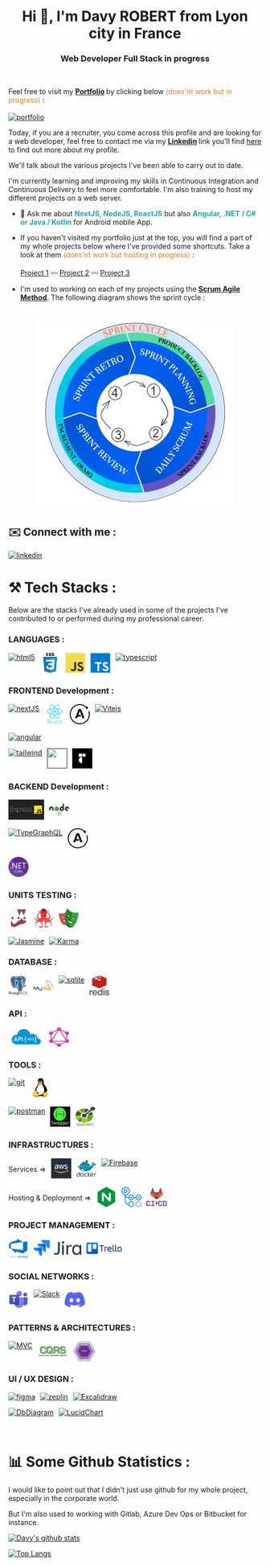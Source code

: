 <h1 style="text-align: center;">Hi 👋, I'm Davy ROBERT from Lyon city in France</h1>
<h3 style="text-align: center; font-weight: bold">Web Developer Full Stack in progress</h3>
<!-- <p style="text-align: center;"> <img src="https://komarev.com/ghpvc/?username=DavyR01&label=PROFILE%20VIEWS&color=blue&style=flat-square&base=1000&abbreviated=true" alt="view counter"/></p> -->
<!-- ![](https://komarev.com/ghpvc/?username=DavyR01&base=1000&abbreviated=true&label=PROFILE%20VIEWS&color=blue) -->
</br>

Feel free to visit my <strong><u>Portfolio</u> </strong> by clicking below <span style="color: #e67e22; ">(does'nt work but in progress)</span> :
</br></br>
[![portfolio](https://img.shields.io/badge/my_portfolio-000?style=for-the-badge&logo=ko-fi&logoColor=white)]()

<p> Today, if you are a recruiter, you come across this profile and are looking for a web developer, feel free to contact me via my <strong><u>Linkedin</u> </strong>link you'll find <a href="#contact">here</a> to find out more about my profile. 
<br/>

We'll talk about the various projects I've been able to carry out to date. </p>

<p>
I'm currently learning and improving my skills in Continuous Integration and Continuous Delivery to feel more comfortable.
I'm also training to host my different projects on a web server.
</p>

- 💬 Ask me about <span style="color: #22a6b3; ">**NextJS, NodeJS, ReactJS**</span> but also <span style="color: #22a6b3; ">**Angular, .NET / C# or Java / Kotlin** </span> for Android mobile App.

- If you haven't visited my portfolio just at the top, you will find a part of my whole projects below where I've provided some shortcuts. Take a look at them <span style="color: #e67e22; ">(does'nt work but hosting in progress)</span> : </br></br>
[Project 1]() 〰
[Project 2]() 〰
[Project 3]()

  <!-- - I am currently learning on : -->

- I'm used to working on each of my projects using the [**Scrum Agile Method**](https://asana.com/fr/resources/sprint-planning-meeting).
  The following diagram shows the sprint cycle :
  </br></br>
<div style="text-align: center;">
  <a href="https://asana.com/fr/resources/sprint-planning-meeting">
    <img src="./assets/scrcum.png" alt="Méthode Scrum">
  </a>
</div>
  <!-- [![Méthode Scrum](./assets/scrcum.png)](https://asana.com/fr/resources/sprint-planning-meeting) -->

<h2 id="contact">✉️ Connect with me :</h2>

<!-- ## Contact : -->
<!-- ## Socials : -->

[![linkedin](https://img.shields.io/badge/linkedin-0A66C2?style=for-the-badge&logo=linkedin&logoColor=white)](https://linkedin.com/in/davy-robert)

<!-- <a href="https://linkedin.com/in/davy-robert" target="blank"><img align="center" src="https://raw.githubusercontent.com/rahuldkjain/github-profile-readme-generator/master/src/images/icons/Social/linked-in-alt.svg" alt="davy-robert" height="30" width="40" /></a> -->

# ⚒️ Tech Stacks :

 <p>Below are the stacks I've already used in some of the projects I've contributed to or performed during my professional career.</p>

### LANGUAGES :
   <p style="display: flex; gap: 10px">
   <a href="" target="_blank" rel="noreferrer"> <img src="https://upload.wikimedia.org/wikipedia/commons/thumb/6/61/HTML5_logo_and_wordmark.svg/1024px-HTML5_logo_and_wordmark.svg.png" alt="html5" width="40" height="40"/> </a>
   <a href="https://www.w3schools.com/css/" target="_blank" rel="noreferrer"> <img src="https://raw.githubusercontent.com/devicons/devicon/master/icons/css3/css3-original-wordmark.svg" alt="css3" width="40" height="40"/> </a>
   <a href="https://developer.mozilla.org/en-US/docs/Web/JavaScript" target="_blank" rel="noreferrer"> <img src="https://raw.githubusercontent.com/devicons/devicon/master/icons/javascript/javascript-original.svg" alt="javascript" width="40" height="40"/> </a>
     <a href="https://www.typescriptlang.org/" target="_blank" rel="noreferrer"> <img src="https://raw.githubusercontent.com/devicons/devicon/master/icons/typescript/typescript-original.svg" alt="typescript" width="40" height="40"/> </a>
     <a href="https://learn.microsoft.com/en-us/dotnet/csharp/" target="_blank" rel="noreferrer"> <img src="https://upload.wikimedia.org/wikipedia/commons/thumb/b/bd/Logo_C_sharp.svg/910px-Logo_C_sharp.svg.png" alt="typescript" width="" height="40"/> </a>
</p>

### FRONTEND Development :
   <p style="display: flex; gap: 10px">
      <a href="https://nextjs.org/" target="_blank" rel="noreferrer"> <img src="https://images-cdn.openxcell.com/wp-content/uploads/2024/07/24154156/dango-inner-2.webp" alt="nextJS" width="40" height="40"/> </a>
      <a href="https://reactjs.org/" target="_blank" rel="noreferrer"> <img src="https://raw.githubusercontent.com/devicons/devicon/master/icons/react/react-original-wordmark.svg" alt="react" width="40" height="40"/> </a>
      <a href="https://www.apollographql.com/docs/react" target="_blank" rel="noreferrer"> <img src="./assets/apollo.png" alt="Apollo Client" width="40" height="40"/> </a>
      <a href="https://vitejs.dev/" target="_blank" rel="noreferrer"> <img src="https://cdn.jsdelivr.net/gh/devicons/devicon@latest/icons/vitejs/vitejs-original.svg" alt="Vitejs" width="40" height="40" /> </a>

   </p>
      <p><a href="https://angular.fr/" target="_blank" rel="noreferrer"> <img src="https://upload.wikimedia.org/wikipedia/commons/thumb/c/cf/Angular_full_color_logo.svg/1200px-Angular_full_color_logo.svg.png" alt="angular" width="40" height="40"/> </a></p>
  
   <p style="display: flex; gap: 10px">
      <!-- <span style="display: flex; flex-direction: column; justify-content: center;">Style & Design =></span> -->
     <a href="https://tailwindcss.com/" target="_blank" rel="noreferrer"> <img src="https://www.vectorlogo.zone/logos/tailwindcss/tailwindcss-icon.svg" alt="tailwind" width="40" height="40"/> </a>
      <a href="" target="_blank" rel="noreferrer"> <img src="https://pluginicons.craft-cdn.com/scssqTY8srJEesn2VFiUV73mUCyRIZsfXfDj2eOY.svg?1528091210" alt="" width="40" height="40"/> </a>
     <a href="https://www.radix-ui.com/" target="_blank" rel="noreferrer"> <img src="./assets/radix_logo.png" alt="radixUI" width="40" height="40"/> </a>
  </p>

### BACKEND Development :
   <p style="display: flex; gap: 10px">
      <a href="https://expressjs.com" target="_blank" rel="noreferrer"> <img src="./assets/express-logo.png" alt="express" width="" height="40"/> </a>
      <a href="https://nodejs.org" target="_blank" rel="noreferrer"> <img src="https://raw.githubusercontent.com/devicons/devicon/master/icons/nodejs/nodejs-original-wordmark.svg" alt="nodejs" width="40" height="40"/> </a>
   </p>
   <p style="display: flex; gap: 10px">
      <a href="https://typegraphql.com/" target="_blank" rel="noreferrer"> <img src="https://typegraphql.com/img/logo.png" alt="TypeGraphQL" width="40" height="40"/> </a>
      <a href="https://www.apollographql.com/docs/apollo-server" target="_blank" rel="noreferrer"> <img src="./assets/apollo.png" alt="Apollo Server" width="40" height="40"/> </a>
   </p>
   <p style="display: flex; gap: 10px">
      <a href="https://dotnet.microsoft.com/en-us/" target="_blank" rel="noreferrer"> <img src="./assets/dotnet-logo.png" alt=".NET" width="40" height="40"/> </a>
   </p>

### UNITS TESTING :
   <p style="display: flex; gap: 10px">
     <a href="https://jestjs.io/fr/" target="_blank" rel="noreferrer"> <img src="./assets/jest.png" alt="Jest" width="40" height="40"/> </a>
       <a href="https://testing-library.com/docs/react-testing-library/intro/" target="_blank" rel="noreferrer"> <img src="./assets/react testing library logo.webp" alt="React Testing library" width="40" height="40"/> </a>
     <a href="https://playwright.dev/" target="_blank" rel="noreferrer"> <img src="./assets/playwright.png" alt="playwright" width="40" height="40"/> </a></br>
  </p>

   <p style="display: flex; gap: 10px">
      <a href="https://jasmine.github.io/" target="_blank" rel="noreferrer"> <img src="https://upload.wikimedia.org/wikipedia/en/2/22/Logo_jasmine.svg" alt="Jasmine" width="40" height="40"/> </a>
      <a href="https://karma-runner.github.io/6.4/index.html" target="_blank" rel="noreferrer"> <img src="https://www.testautomatisierung.org/wp-content/uploads/Karma-Logo.png" alt="Karma" width="40" height="40"/> </a>
   </p>

### DATABASE :
   <p style="display: flex; gap: 10px">
      <a href="https://www.postgresql.org" target="_blank" rel="noreferrer"> <img src="https://raw.githubusercontent.com/devicons/devicon/master/icons/postgresql/postgresql-original-wordmark.svg" alt="postgresql" width="40" height="40"/> </a>
      <a href="https://www.mysql.com/fr/" target="_blank" rel="noreferrer"><img src="https://raw.githubusercontent.com/devicons/devicon/master/icons/mysql/mysql-original-wordmark.svg" alt="mysql" width="40" height="40"/> </a>
      <a href="https://www.sqlite.org/" target="_blank" rel="noreferrer"> <img src="https://www.vectorlogo.zone/logos/sqlite/sqlite-icon.svg" alt="sqlite" width="40" height="40"/> </a>
      <a href="https://redis.io" target="_blank" rel="noreferrer"> <img src="https://raw.githubusercontent.com/devicons/devicon/master/icons/redis/redis-original-wordmark.svg" alt="redis" width="40" height="40"/> </a>
   </p>

### API :
<p style="display: flex; gap: 10px">
   <a href="https://www.redhat.com/fr/topics/api/what-is-a-rest-api" target="_blank" rel="noreferrer"> <img src="./assets/api-rest.png" alt="API REST" width="" height="40"/> </a>
   <a href="https://graphql.org/" target="_blank" rel="noreferrer"> <img src="./assets/GraphQL logo.png" alt="API GraphQL" width="40" height="40"/> </a>
</p>

### TOOLS :
   <p style="display: flex; gap: 10px">
      <a href="https://git-scm.com/" target="_blank" rel="noreferrer"> <img src="https://www.vectorlogo.zone/logos/git-scm/git-scm-icon.svg" alt="git" width="40" height="40"/> </a>
      <a href="https://www.linux.org/" target="_blank" rel="noreferrer"> <img src="https://raw.githubusercontent.com/devicons/devicon/master/icons/linux/linux-original.svg" alt="linux" width="40" height="40"/> </a>
   </p>
   <p style="display: flex; gap: 10px">
      <a href="https://postman.com" target="_blank" rel="noreferrer"> <img src="https://www.vectorlogo.zone/logos/getpostman/getpostman-icon.svg" alt="postman" width="40" height="40"/> </a>
      <a href="https://swagger.io/" target="_blank" rel="noreferrer"> <img src="./assets/Swagger.png" alt="Swagger" width="40" height="40"/> </a>
      <a href="https://swagger.io/specification/" target="_blank" rel="noreferrer"> <img src="./assets/openAPI logo.png" alt="OpenAPI" width="40" height="40"/> </a>
   </p>

### INFRASTRUCTURES :
   <p style="display: flex; gap: 10px">
        <span style="display: flex; flex-direction: column; justify-content: center;">Services =></span><a href="https://aws.amazon.com/" target="_blank" rel="noreferrer"> <img src="./assets/aws logo.jpg" alt="amazon" width="40" height="40"/> </a>
        <a href="https://www.docker.com/" target="_blank" rel="noreferrer"> <img src="https://raw.githubusercontent.com/devicons/devicon/master/icons/docker/docker-original-wordmark.svg" alt="docker" width="40" height="40"/> </a>
        <a href="https://firebase.google.com/" target="_blank" rel="noreferrer"> <img src="https://www.gstatic.com/devrel-devsite/prod/v870e399c64f7c43c99a3043db4b3a74327bb93d0914e84a0c3dba90bbfd67625/firebase/images/touchicon-180.png" alt="Firebase" width="40" height="40"/> </a>
   </p>
   <p style="display: flex; gap: 10px">
      <span style="display: flex; flex-direction: column; justify-content: center;">Hosting & Deployment =></span> 
      <a href="https://www.nginx.com" target="_blank" rel="noreferrer"> <img src="https://raw.githubusercontent.com/devicons/devicon/master/icons/nginx/nginx-original.svg" alt="nginx" width="40" height="40"/> </a>
      <a href="https://docs.github.com/fr/actions" target="_blank" rel="noreferrer"> <img src="./assets/github actions.png" alt="GitHub Actions" width="40" height="40"/> </a>
      <a href="https://docs.gitlab.com/ee/ci/" target="_blank" rel="noreferrer"> <img src="./assets/gitlab ci-cd.png" alt="GitLab CI/CD" width="40" height="40"/> </a>
   </p>

### PROJECT MANAGEMENT :
   <p style="display: flex; gap: 10px">
      <a href="https://azure.microsoft.com/fr-fr/products/devops" target="_blank" rel="noreferrer"> <img src="./assets/azure dev ops.png" alt="Azure Dev Ops" width="40" height="40"/> </a>
      <a href="https://www.atlassian.com/fr/software/jira" target="_blank" rel="noreferrer"> <img src="./assets/Jira_Logo.svg.png" alt="Jira" width="" height="40"/> </a>
      <a href="https://trello.com/" target="_blank" rel="noreferrer"> <img src="./assets/trello.png" alt="Trello" width="" height="40"/> </a>
   </p>


### SOCIAL NETWORKS :
   <p style="display: flex; gap: 10px">
     <a href="https://www.microsoft.com/fr-fr/microsoft-teams/log-in" target="_blank" rel="noreferrer"> <img src="./assets/teams.png" alt="Teams" width="40" height="40"/> </a>
     <a href="https://slack.com/" target="_blank" rel="noreferrer"> <img src="./assets/slack-logo.avif" alt="Slack" width="40" height="40"/> </a>
     <a href="https://discord.com/" target="_blank" rel="noreferrer"> <img src="./assets/Discord-logo.png" alt="Discord" width="40" height="40"/> </a>
  </p>

### PATTERNS & ARCHITECTURES :
   <p style="display: flex; gap: 10px">
     <a href="https://developer.mozilla.org/fr/docs/Glossary/MVC" target="_blank" rel="noreferrer"> <img src="https://dotnettrickscloud.blob.core.windows.net/uploads/CourseImages/aspnetmvc5certificationtraining-mobile.png" alt="MVC" width="" height="40"/> </a>
     <a href="https://learn.microsoft.com/fr-fr/azure/architecture/patterns/cqrs" target="_blank" rel="noreferrer"> <img src="./assets/cqrs2.jpg" alt="CQRS" width="" height="40"/> </a>
     <a href="https://herbertograca.com/2017/11/16/explicit-architecture-01-ddd-hexagonal-onion-clean-cqrs-how-i-put-it-all-together/" target="_blank" rel="noreferrer"> <img src="./assets/hexa.png" alt="Hexagonale" width="" height="40"/> </a>
  </p>

### UI / UX DESIGN :
   <p style="display: flex; gap: 10px">
      <a href="https://www.figma.com/" target="_blank" rel="noreferrer"> <img src="https://www.vectorlogo.zone/logos/figma/figma-icon.svg" alt="figma" width="40" height="40"/> </a>
      <a href="https://zeplin.io/" target="_blank" rel="noreferrer"> <img src="https://cdn.prod.website-files.com/62c6fbddb12bb54622241c3d/62c6fbddb12bb57020242357_62837a608363533242748f28_image05.png" alt="zeplin" width="40" height="40"/> </a> 
      <a href="https://excalidraw.com/" target="_blank" rel="noreferrer"> <img src="https://refer-production.s3.us-east-2.amazonaws.com/favicon/excalidraw.com/04e9e487-b1b4-4217-ac2f-7c2129fed8ce.jpg" alt="Excalidraw" width="40" height="40"/> </a>
   </p>
   <p style="display: flex; gap: 10px">
      <a href="" target="_blank" rel="noreferrer"> <img src="https://cdn.holistics.io/logo-dbdiagram-notext.ico" alt="DbDiagram" width="40" height="40"/> </a>
      <a href="" target="_blank" rel="noreferrer"> <img src="https://lh3.googleusercontent.com/-DFf9XL9GD7M/YYBR9-i1ymI/AAAAAAAAAJA/oeJgZPqiAUM0ad43EAk-vjOnrHNihJ3SgCLcBGAsYHQ/s400/Lucidchart-Primary3D-Mark-Default-onClear-np-RGB-128x128.png" alt="LucidChart" width="40" height="40"/> </a>
   </p></br>

# 📊 Some Github Statistics :

<p>I would like to point out that I didn't just use github for my whole project, especially in the corporate world. </p>
<p>But I'm also used to working with Gitlab, Azure Dev Ops or Bitbucket for instance.</p>

[![Davy's github stats](https://github-readme-stats.vercel.app/api?username=DavyR01&count_private=true&show_icons=true)](https://github.com/DavyR01)

[![Top Langs](https://github-readme-stats.vercel.app/api/top-langs/?username=DavyR01&hide=php)](https://github.com/DavyR01)





















<!-- IDEAS :  -->

<!-- <h3 align="left">Connect with me:</h3> -->
<!-- <a href="https://stackoverflow.com/users/20204743" target="blank"><img align="center" src="https://raw.githubusercontent.com/rahuldkjain/github-profile-readme-generator/master/src/images/icons/Social/stack-overflow.svg" alt="20204743" height="30" width="40" /></a> -->
<!-- <a href="https://discord.gg/2655" target="blank"><img align="center" src="https://raw.githubusercontent.com/rahuldkjain/github-profile-readme-generator/master/src/images/icons/Social/discord.svg" alt="#2655" height="30" width="40" /></a>
<a href="https://discordapp.com/users/489948993003061259" target="blank"><img align="center" src="https://raw.githubusercontent.com/rahuldkjain/github-profile-readme-generator/master/src/images/icons/Social/discord.svg" alt="#2655" height="30" width="40" /></a> -->

<!-- ## Hi there 🥷🏻 -->

<!--
Here are some ideas to get you started:

- 🔭 I’m currently working on ...
- 🌱 I’m currently learning ...
- 👯 I’m looking to collaborate on ...
- 🤔 I’m looking for help with ...
- 💬 Ask me about ...
- 📫 How to reach me: ...
- 😄 Pronouns: ...
- ⚡ Fun fact: ...
-->

<!-- #GH-LIGHT-MODE-ONLY

#GH-DARK-MODE-ONLY


### My daily routine :

```mermaid
   graph TD;
      Code -- >Eat;
      Eat -- >Sleep;
      Sleep -- >Code;
```
 -->
